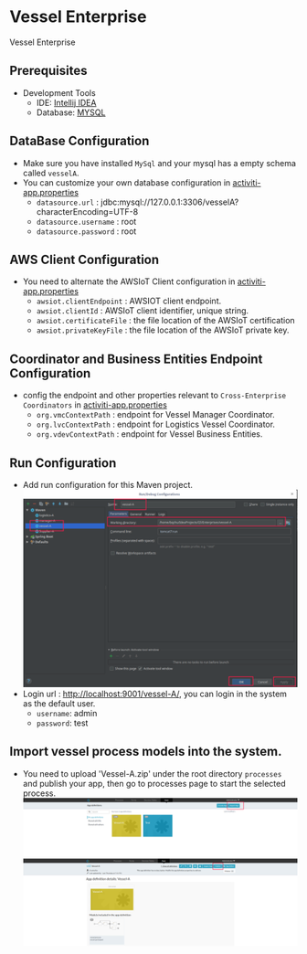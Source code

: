 # Vessel Enterprise
Vessel Enterprise 

## Prerequisites 
- Development Tools
   - IDE: [Intellij IDEA](https://www.jetbrains.com/idea/download)    
   - Database: [MYSQL](https://www.mysql.com/)
## DataBase Configuration
- Make sure you have installed `MySql` and your mysql has a empty schema called `vesselA`.
- You can customize your own database configuration in [activiti-app.properties](src/main/resources/META-INF/activiti-app/activiti-app.properties)
    - `datasource.url` : jdbc:mysql://127.0.0.1:3306/vesselA?characterEncoding=UTF-8
    - `datasource.username` : root
    - `datasource.password` : root
## AWS Client Configuration 
- You need to alternate  the AWSIoT Client configuration in [activiti-app.properties](src/main/resources/META-INF/activiti-app/activiti-app.properties)
    - `awsiot.clientEndpoint` : AWSIOT client endpoint.
    - `awsiot.clientId` : AWSIoT client identifier, unique string.
    - `awsiot.certificateFile` : the file location of the AWSIoT certification 
    - `awsiot.privateKeyFile` : the file location of  the AWSIoT private key.
## Coordinator and Business Entities Endpoint Configuration
- config the endpoint and other properties relevant to `Cross-Enterprise Coordinators` in [activiti-app.properties](src/main/resources/META-INF/activiti-app/activiti-app.properties)
    - `org.vmcContextPath` : endpoint for Vessel Manager Coordinator.
    - `org.lvcContextPath` : endpoint for Logistics Vessel Coordinator.
    - `org.vdevContextPath` : endpoint for Vessel Business Entities.

## Run Configuration
- Add run configuration for this Maven project.
   ![vessel_maven_run_conf](../../images/vessel_maven_run_conf.png) 
- Login url :  [http://localhost:9001/vessel-A/](http://localhost:9001/vessel-A/), you can login in the system as the default user.
     - `username`: admin
     - `password`: test
## Import vessel process models into the system.
- You need to upload 'Vessel-A.zip' under the root directory `processes` and  publish your app, then  go to processes page to start the selected process.
    ![import_vessel_process](../../images/import_vessel_process.png)
     ![publish_vessel_process](../../images/publish_vessel_process.png)




